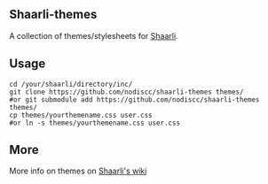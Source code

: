 ## Shaarli-themes
A collection of themes/stylesheets for [Shaarli](https://github.com/sebsauvage/Shaarli).

## Usage
```
cd /your/shaarli/directory/inc/
git clone https://github.com/nodiscc/shaarli-themes themes/
#or git submodule add https://github.com/nodiscc/shaarli-themes themes/
cp themes/yourthemename.css user.css
#or ln -s themes/yourthemename.css user.css
```

## More
More info on themes on [Shaarli's wiki](https://github.com/shaarli/Shaarli/wiki#changing-theme)
